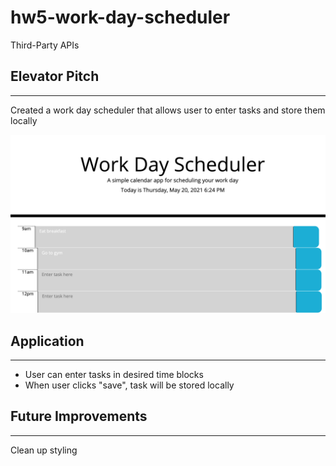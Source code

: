 # hw5-work-day-scheduler
Third-Party APIs

## Elevator Pitch
---
Created a work day scheduler that allows user to enter tasks and store them locally

![Image](demo.png)

## Application
---
* User can enter tasks in desired time blocks
* When user clicks "save", task will be stored locally

## Future Improvements
---
Clean up styling 
